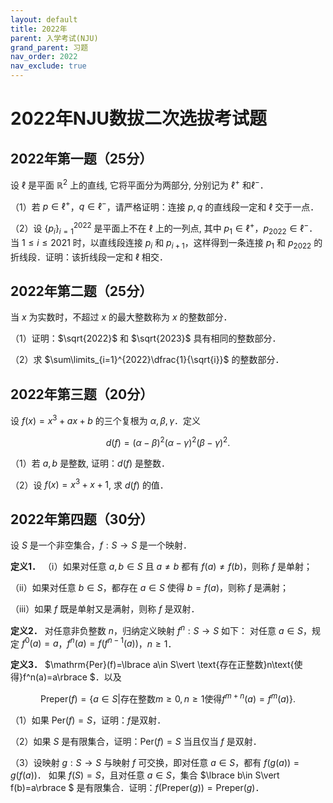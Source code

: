 ```yaml
---
layout: default
title: 2022年
parent: 入学考试(NJU)
grand_parent: 习题
nav_order: 2022
nav_exclude: true
---
```


# 2022年NJU数拔二次选拔考试题

## 2022年第一题（25分）

设 $\ell$ 是平面 $\mathbb{R}^2$ 上的直线, 它将平面分为两部分, 分别记为 $\ell^+$ 和$\ell^-$．

（1）若 $p\in\ell^+$，$q\in \ell^-$，请严格证明：连接 $p,q$ 的直线段一定和 $\ell$ 交于一点．

（2）设 $\lbrace p_i\rbrace_{i=1}^{2022}$ 是平面上不在 $\ell$ 上的一列点, 其中 $p_1\in\ell^+$，$p_{2022}\in \ell^-$．当 $1\le i\le 2021$ 时，以直线段连接 $p_i$ 和 $p_{i+1}$，这样得到一条连接 $p_1$ 和 $p_{2022}$ 的折线段．证明：该折线段一定和 $\ell$ 相交．

<div STYLE="page-break-after: always;"></div>


## 2022年第二题（25分）

当 $x$ 为实数时，不超过 $x$ 的最大整数称为 $x$ 的整数部分．

（1）证明：$\sqrt{2022}$ 和 $\sqrt{2023}$ 具有相同的整数部分．

（2）求 $\sum\limits_{i=1}^{2022}\dfrac{1}{\sqrt{i}}$ 的整数部分．


<div STYLE="page-break-after: always;"></div>


## 2022年第三题（20分）

设 $f(x)=x^3+ax+b$ 的三个复根为 $\alpha,\beta,\gamma$．定义

$$d(f)=(\alpha-\beta)^2(\alpha-\gamma)^2(\beta-\gamma)^2.$$

（1）若 $a,b$ 是整数, 证明：$d(f)$ 是整数．

（2）设 $f(x)=x^3+x+1$, 求 $d(f)$ 的值．



<div STYLE="page-break-after: always;"></div>

## 2022年第四题（30分）


设 $S$ 是一个非空集合，$f:S\to S$ 是一个映射．

**定义1．** （ⅰ）如果对任意 $a,b\in S$ 且 $a\ne b$ 都有 $f(a)\ne f(b)$，则称 $f$ 是单射；

（ⅱ）如果对任意 $b\in S$，都存在 $a\in S$ 使得 $b=f(a)$，则称 $f$ 是满射；

（ⅲ）如果 $f$ 既是单射又是满射，则称 $f$ 是双射．

**定义2．** 对任意非负整数 $n$，归纳定义映射 $f^n:S\to S$ 如下：
对任意 $a\in S$，规定 $f^0(a)=a$，$f^n(a)=f(f^{n-1}(a))$，$n\ge 1$．

**定义3．** $\mathrm{Per}(f)=\lbrace a\in S\vert \text{存在正整数}n\text{使得}f^n(a)=a\rbrace $．以及

$$\mathrm{Preper}(f)=\lbrace a\in S\vert \text{存在整数}m\ge 0, n\ge 1\text{使得}f^{m+n}(a)=f^m(a)\rbrace .$$

（1）如果 $\mathrm{Per}(f)=S$，证明：$f$是双射．

（2）如果 $S$ 是有限集合，证明：$\mathrm{Per}(f)=S$ 当且仅当 $f$ 是双射．

（3）设映射 $g:S\to S$ 与映射 $f$ 可交换，即对任意 $a\in S$，都有 $f(g(a))=g(f(a))$．
如果 $f(S)=S$，且对任意 $a\in S$，集合 $\lbrace b\in S\vert f(b)=a\rbrace $ 是有限集合．证明：$f(\mathrm{Preper}(g))=\mathrm{Preper}(g)$．
